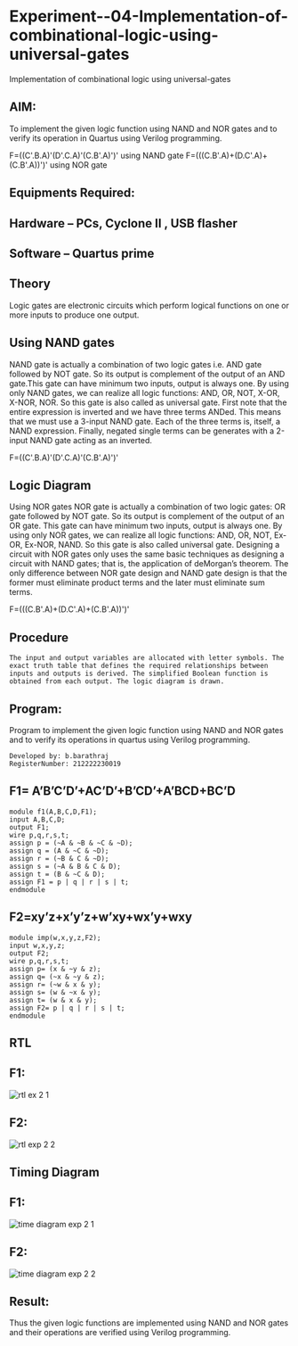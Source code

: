 # Experiment--04-Implementation-of-combinational-logic-using-universal-gates
Implementation of combinational logic using universal-gates
 
## AIM:
To implement the given logic function using NAND and NOR gates and to verify its operation in Quartus using Verilog programming.

F=((C'.B.A)'(D'.C.A)'(C.B'.A)')' using NAND gate
F=(((C.B'.A)+(D.C'.A)+(C.B'.A))')' using NOR gate
## Equipments Required:
## Hardware – PCs, Cyclone II , USB flasher
## Software – Quartus prime


## Theory
Logic gates are electronic circuits which perform logical functions on one or more inputs to produce one output. 

## Using NAND gates
NAND gate is actually a combination of two logic gates i.e. AND gate followed by NOT gate. So its output is complement of the output of an AND gate.This gate can have minimum two inputs, output is always one. By using only NAND gates, we can realize all logic functions: AND, OR, NOT, X-OR, X-NOR, NOR. So this gate is also called as universal gate. First note that the entire expression is inverted and we have three terms ANDed. This means that we must use a 3-input NAND gate. Each of the three terms is, itself, a NAND expression. Finally, negated single terms can be generates with a 2-input NAND gate acting as an inverted.

F=((C'.B.A)'(D'.C.A)'(C.B'.A)')'

## Logic Diagram

Using NOR gates
NOR gate is actually a combination of two logic gates: OR gate followed by NOT gate. So its output is complement of the output of an OR gate. This gate can have minimum two inputs, output is always one. By using only NOR gates, we can realize all logic functions: AND, OR, NOT, Ex-OR, Ex-NOR, NAND. So this gate is also called universal gate. Designing a circuit with NOR gates only uses the same basic techniques as designing a circuit with NAND gates; that is, the application of deMorgan’s theorem. The only difference between NOR gate design and NAND gate design is that the former must eliminate product terms and the later must eliminate sum terms.

F=(((C.B'.A)+(D.C'.A)+(C.B'.A))')'

## Procedure
```
The input and output variables are allocated with letter symbols. The exact truth table that defines the required relationships between inputs and outputs is derived. The simplified Boolean function is obtained from each output. The logic diagram is drawn.
```
## Program:
Program to implement the given logic function using NAND and NOR gates and to verify its operations in quartus using Verilog programming.
```
Developed by: b.barathraj
RegisterNumber: 212222230019
```
## F1= A’B’C’D’+AC’D’+B’CD’+A’BCD+BC’D
```
module f1(A,B,C,D,F1);
input A,B,C,D;
output F1;
wire p,q,r,s,t;
assign p = (~A & ~B & ~C & ~D);
assign q = (A & ~C & ~D);
assign r = (~B & C & ~D);
assign s = (~A & B & C & D);
assign t = (B & ~C & D);
assign F1 = p | q | r | s | t;
endmodule
```
## F2=xy’z+x’y’z+w’xy+wx’y+wxy
```
module imp(w,x,y,z,F2);
input w,x,y,z;
output F2;
wire p,q,r,s,t;
assign p= (x & ~y & z);
assign q= (~x & ~y & z);
assign r= (~w & x & y);
assign s= (w & ~x & y);
assign t= (w & x & y);
assign F2= p | q | r | s | t;
endmodule
```
## RTL
## F1:

![rtl ex  2 1](https://github.com/bharathraj1905/Experiment--04-Implementation-of-combinational-logic-using-universal-gates/assets/121490575/6f751620-4fed-4a39-8b8f-345185bdeae8)


## F2:
![rtl exp 2 2](https://github.com/bharathraj1905/Experiment--04-Implementation-of-combinational-logic-using-universal-gates/assets/121490575/e1ae3bf0-c5fe-4bfc-bb4c-c2f9299ea85a)


## Timing Diagram
## F1:

![time diagram exp 2 1](https://github.com/bharathraj1905/Experiment--04-Implementation-of-combinational-logic-using-universal-gates/assets/121490575/4cb041af-7c1e-40c8-abd9-19aa2be6b3b5)


## F2:
![time diagram exp 2 2](https://github.com/bharathraj1905/Experiment--04-Implementation-of-combinational-logic-using-universal-gates/assets/121490575/5227b392-751d-4445-9cfb-c3dcb0673722)


## Result:
Thus the given logic functions are implemented using NAND and NOR gates and their operations are verified using Verilog programming.
